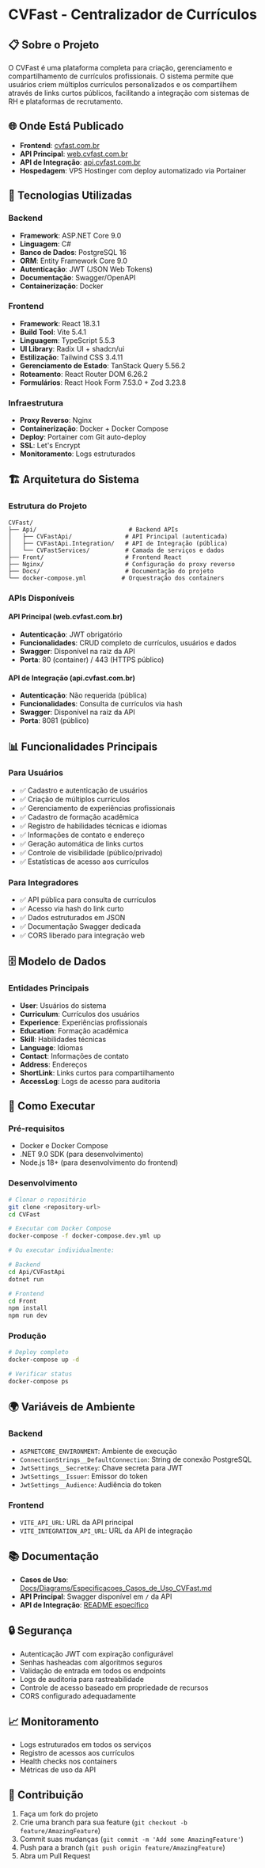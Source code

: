 # CVFast - Centralizador de Currículos

## 📋 Sobre o Projeto

O CVFast é uma plataforma completa para criação, gerenciamento e compartilhamento de currículos profissionais. O sistema permite que usuários criem múltiplos currículos personalizados e os compartilhem através de links curtos públicos, facilitando a integração com sistemas de RH e plataformas de recrutamento.

## 🌐 Onde Está Publicado

- **Frontend**: [cvfast.com.br](https://cvfast.com.br)
- **API Principal**: [web.cvfast.com.br](https://web.cvfast.com.br)
- **API de Integração**: [api.cvfast.com.br](https://api.cvfast.com.br)
- **Hospedagem**: VPS Hostinger com deploy automatizado via Portainer

## 🚀 Tecnologias Utilizadas

### Backend
- **Framework**: ASP.NET Core 9.0
- **Linguagem**: C#
- **Banco de Dados**: PostgreSQL 16
- **ORM**: Entity Framework Core 9.0
- **Autenticação**: JWT (JSON Web Tokens)
- **Documentação**: Swagger/OpenAPI
- **Containerização**: Docker

### Frontend
- **Framework**: React 18.3.1
- **Build Tool**: Vite 5.4.1
- **Linguagem**: TypeScript 5.5.3
- **UI Library**: Radix UI + shadcn/ui
- **Estilização**: Tailwind CSS 3.4.11
- **Gerenciamento de Estado**: TanStack Query 5.56.2
- **Roteamento**: React Router DOM 6.26.2
- **Formulários**: React Hook Form 7.53.0 + Zod 3.23.8

### Infraestrutura
- **Proxy Reverso**: Nginx
- **Containerização**: Docker + Docker Compose
- **Deploy**: Portainer com Git auto-deploy
- **SSL**: Let's Encrypt
- **Monitoramento**: Logs estruturados

## 🏗️ Arquitetura do Sistema

### Estrutura do Projeto
```
CVFast/
├── Api/                          # Backend APIs
│   ├── CVFastApi/               # API Principal (autenticada)
│   ├── CVFastApi.Integration/   # API de Integração (pública)
│   └── CVFastServices/          # Camada de serviços e dados
├── Front/                       # Frontend React
├── Nginx/                       # Configuração do proxy reverso
├── Docs/                        # Documentação do projeto
└── docker-compose.yml          # Orquestração dos containers
```

### APIs Disponíveis

#### API Principal (web.cvfast.com.br)
- **Autenticação**: JWT obrigatório
- **Funcionalidades**: CRUD completo de currículos, usuários e dados
- **Swagger**: Disponível na raiz da API
- **Porta**: 80 (container) / 443 (HTTPS público)

#### API de Integração (api.cvfast.com.br)
- **Autenticação**: Não requerida (pública)
- **Funcionalidades**: Consulta de currículos via hash
- **Swagger**: Disponível na raiz da API
- **Porta**: 8081 (público)

## 📊 Funcionalidades Principais

### Para Usuários
- ✅ Cadastro e autenticação de usuários
- ✅ Criação de múltiplos currículos
- ✅ Gerenciamento de experiências profissionais
- ✅ Cadastro de formação acadêmica
- ✅ Registro de habilidades técnicas e idiomas
- ✅ Informações de contato e endereço
- ✅ Geração automática de links curtos
- ✅ Controle de visibilidade (público/privado)
- ✅ Estatísticas de acesso aos currículos

### Para Integradores
- ✅ API pública para consulta de currículos
- ✅ Acesso via hash do link curto
- ✅ Dados estruturados em JSON
- ✅ Documentação Swagger dedicada
- ✅ CORS liberado para integração web

## 🗄️ Modelo de Dados

### Entidades Principais
- **User**: Usuários do sistema
- **Curriculum**: Currículos dos usuários
- **Experience**: Experiências profissionais
- **Education**: Formação acadêmica
- **Skill**: Habilidades técnicas
- **Language**: Idiomas
- **Contact**: Informações de contato
- **Address**: Endereços
- **ShortLink**: Links curtos para compartilhamento
- **AccessLog**: Logs de acesso para auditoria

## 🔧 Como Executar

### Pré-requisitos
- Docker e Docker Compose
- .NET 9.0 SDK (para desenvolvimento)
- Node.js 18+ (para desenvolvimento do frontend)

### Desenvolvimento
```bash
# Clonar o repositório
git clone <repository-url>
cd CVFast

# Executar com Docker Compose
docker-compose -f docker-compose.dev.yml up

# Ou executar individualmente:

# Backend
cd Api/CVFastApi
dotnet run

# Frontend
cd Front
npm install
npm run dev
```

### Produção
```bash
# Deploy completo
docker-compose up -d

# Verificar status
docker-compose ps
```

## 🌍 Variáveis de Ambiente

### Backend
- `ASPNETCORE_ENVIRONMENT`: Ambiente de execução
- `ConnectionStrings__DefaultConnection`: String de conexão PostgreSQL
- `JwtSettings__SecretKey`: Chave secreta para JWT
- `JwtSettings__Issuer`: Emissor do token
- `JwtSettings__Audience`: Audiência do token

### Frontend
- `VITE_API_URL`: URL da API principal
- `VITE_INTEGRATION_API_URL`: URL da API de integração

## 📚 Documentação

- **Casos de Uso**: [Docs/Diagrams/Especificacoes_Casos_de_Uso_CVFast.md](./Docs/Diagrams/Especificacoes_Casos_de_Uso_CVFast.md)
- **API Principal**: Swagger disponível em `/` da API
- **API de Integração**: [README específico](./Api/CVFastApi.Integration/README.md)

## 🔒 Segurança

- Autenticação JWT com expiração configurável
- Senhas hasheadas com algoritmos seguros
- Validação de entrada em todos os endpoints
- Logs de auditoria para rastreabilidade
- Controle de acesso baseado em propriedade de recursos
- CORS configurado adequadamente

## 📈 Monitoramento

- Logs estruturados em todos os serviços
- Registro de acessos aos currículos
- Health checks nos containers
- Métricas de uso da API

## 🤝 Contribuição

1. Faça um fork do projeto
2. Crie uma branch para sua feature (`git checkout -b feature/AmazingFeature`)
3. Commit suas mudanças (`git commit -m 'Add some AmazingFeature'`)
4. Push para a branch (`git push origin feature/AmazingFeature`)
5. Abra um Pull Request

